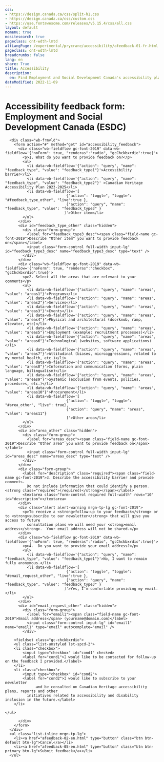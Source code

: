 ```yaml
---
css:
- https://design.canada.ca/css/split-h1.css
- https://design.canada.ca/css/custom.css
- https://use.fontawesome.com/releases/v5.15.4/css/all.css
layout: default
nomenu: true
nositesearch: true
pageclass: cnt-wdth-lmtd
altLangPage: /experimental/prycrane/accessibility/afeedback-01-fr.html
pageclass: cnt-wdth-lmtd
breadcrumbs: false
lang: en
share: True
title: Accessibility
description: 
  en: Find Employment and Social Development Canada's accessibility plan and provide feedback. 
dateModified: 2022-11-09
---
```

 <h1 property="name" id="wb-cont" dir="ltr"><span class="stacked"><span>Accessibility feedback form</span>: <span>Employment and Social Development Canada (ESDC)</span></span></h1>

      <div class="wb-frmvld">
        <form action="#" method="get" id="accessibility_feedback">
          <div class="wb-fieldflow gc-font-2019" data-wb-fieldflow='{"noForm": true, "renderas":"radio", "gcChckbxrdio":true}'>
            <p>1. What do you want to provide feedback on?</p>
            <ul>
              <li data-wb-fieldflow='{"action": "query", "name": "feedback_type", "value": "feedback_type1"}'>Accessibility barrier</li>
              <li data-wb-fieldflow='{"action": "query", "name": "feedback_type", "value": "feedback_type2"}' >Canadian Heritage Accessibility Plan 2023-2025</li>
              <li data-wb-fieldflow='[
                                {"action": "toggle", "toggle": "#feedback_type_other", "live":true },
                                {"action": "query", "name": "feedback_type", "value": "feedback_type3" }
                               ]'>Other item</li>
            </ul>
          </div>
          <div id="feedback_type_other" class="hidden">
            <div class="form-group">
              <label for="feedback_type3_desc"><span class="field-name gc-font-2019">Describe "Other item" you want to provide feedback on</span></label>
              <input class="form-control full-width input-lg" id="feedback_type3_desc" name="feedback_type3_desc" type="text" />
            </div>
          </div>
          <div class="wb-fieldflow gc-font-2019" data-wb-fieldflow='{"noForm": true, "renderas":"checkbox", "gcChckbxrdio":true}'>
            <p>2. Select all the areas that are relevant to your comments</p>
            <ul>
              <li data-wb-fieldflow='{"action": "query", "name": "areas", "value": "areas1"}'>Programs</li>
              <li data-wb-fieldflow='{"action": "query", "name": "areas", "value": "areas2"}'>Services</li>
              <li data-wb-fieldflow='{"action": "query", "name": "areas", "value": "areas3"}'>Events</li>
              <li data-wb-fieldflow='{"action": "query", "name": "areas", "value": "areas4"}'>Physical and architectural (doorknob, ramp, elevator, etc)</li>
              <li data-wb-fieldflow='{"action": "query", "name": "areas", "value": "areas5"}'>Employment (example: recruitment processes)</li>
              <li data-wb-fieldflow='{"action": "query", "name": "areas", "value": "areas6"}'>Technological (websites, software applications)</li>
              <li data-wb-fieldflow='{"action": "query", "name": "areas", "value": "areas7"}'>Attitudinal (biases, microaggressions, related to my mental health, etc.)</li>
              <li data-wb-fieldflow='{"action": "query", "name": "areas", "value": "areas8"}'>Information and communication (forms, plain language, bilingualism)</li>
              <li data-wb-fieldflow='{"action": "query", "name": "areas", "value": "areas9"}'>Systemic (exclusion from events, policies, procedures, etc.)</li>
              <li data-wb-fieldflow='{"action": "query", "name": "areas", "value": "areas10"}'>Procurement</li>
              <li data-wb-fieldflow='[
                                {"action": "toggle", "toggle": "#area_other", "live": true},
                                {"action": "query", "name": "areas", "value": "areas11"}
                                ]'>Other area</li>
            </ul>
          </div>
          <div id="area_other" class="hidden">
            <div class="form-group">
              <label for="areas_desc"><span class="field-name gc-font-2019">Describe "Other area" you want to provide feedback on</span></label>
              <input class="form-control full-width input-lg" id="areas_desc" name="areas_desc" type="text" />
            </div>
          </div>
          <div class="form-group">
            <label for="description" class="required"><span class="field-name gc-font-2019">3. Describe the accessibility barrier and provide comments.  
              Do not include information that could identify a person. <strong class="required">(required)</strong></span></label>
            <textarea class="form-control required full-width" rows="10" id="description"></textarea>
          </div>
          <div class="alert alert-warning mrgn-tp-lg gc-font-2019">
            <p>To receive a <strong>follow-up to your feedback</strong> or to <strong>subscribe to our newsletter</strong> that will give you access to future 
              consultation plans we will need your <strong>email address</strong>.  Your email address will not be shared.</p>
          </div>
          <div class="wb-fieldflow gc-font-2019" data-wb-fieldflow='{"noForm": true, "renderas":"radio", "gcChckbxrdio":true}'>
            <p>4.  Do you want to provide your email address?</p>
            <ul>
              <li data-wb-fieldflow='{"action": "query", "name": "feedback_type", "value": "feedback_type1"}'>No, I want to remain fully anonymous.</li>
              <li data-wb-fieldflow='[
                                {"action": "toggle", "toggle": "#email_request_other", "live":true },
                                {"action": "query", "name": "feedback_type", "value": "feedback_type3" }
                               ]'>Yes, I’m comfortable providing my email.</li>
            </ul>
          </div>
          <div id="email_request_other" class="hidden">
            <div class="form-group">
              <label for="email1"><span class="field-name gc-font-2019">Email address</span> (yourname@domain.com)</label>
              <input class="form-control input-lg" id="email1" name="email1" type="email" autocomplete="email" />
            </div>
           
		<fieldset class="gc-chckbxrdio">
		<ul class="list-unstyled lst-spcd-2">
		<li class="checkbox">
			<input type="checkbox" id="cond1" checked>
			<label for="cond1">I would like to be contacted for follow-up on the feedback I provided.</label>
		</li>
		<li class="checkbox">
			<input type="checkbox" id="cond2">
			<label for="cond2">I would like to subscribe to your newsletter 
                  and be consulted on Canadian Heritage accessibility plans, reports and other 
	          initiatives related to accessibility and disability inclusion in the future.</label>
		</li>
		
	</ul>
</fieldset>  
		  
		  
		  
		  
		  
          </div>
        </form>
      </div>
      <ul class="list-inline mrgn-tp-lg">
        <li><a href="afeedback-02-en.html" type="button" class="btn btn-default btn-lg">Cancel</a></li>
        <li><a href="afeedback-05-en.html" type="button" class="btn btn-primary btn-lg">Submit feedback</a></li>
      </ul>
